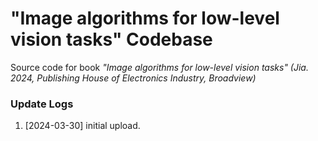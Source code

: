 # "Image algorithms for low-level vision tasks" Codebase

Source code for book *"Image algorithms for low-level vision tasks" (Jia. 2024, Publishing House of Electronics Industry, Broadview)*

### Update Logs

1. [2024-03-30] initial upload.
